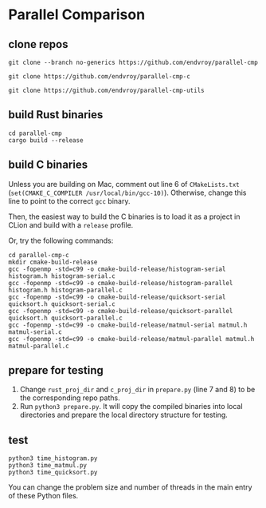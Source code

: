 # Parallel Comparison

## clone repos
`git clone --branch no-generics https://github.com/endvroy/parallel-cmp`

`git clone https://github.com/endvroy/parallel-cmp-c`

`git clone https://github.com/endvroy/parallel-cmp-utils`

## build Rust binaries
```
cd parallel-cmp
cargo build --release
```

## build C binaries
Unless you are building on Mac, comment out line 6 of `CMakeLists.txt` (`set(CMAKE_C_COMPILER /usr/local/bin/gcc-10)`). Otherwise, change this line to point to the correct `gcc` binary.

Then, the easiest way to build the C binaries is to load it as a project in CLion and build with a `release` profile.

Or, try the following commands:
```
cd parallel-cmp-c
mkdir cmake-build-release
gcc -fopenmp -std=c99 -o cmake-build-release/histogram-serial histogram.h histogram-serial.c
gcc -fopenmp -std=c99 -o cmake-build-release/histogram-parallel histogram.h histogram-parallel.c
gcc -fopenmp -std=c99 -o cmake-build-release/quicksort-serial quicksort.h quicksort-serial.c
gcc -fopenmp -std=c99 -o cmake-build-release/quicksort-parallel quicksort.h quicksort-parallel.c
gcc -fopenmp -std=c99 -o cmake-build-release/matmul-serial matmul.h matmul-serial.c
gcc -fopenmp -std=c99 -o cmake-build-release/matmul-parallel matmul.h matmul-parallel.c
```

## prepare for testing
1. Change `rust_proj_dir` and `c_proj_dir` in `prepare.py` (line 7 and 8) to be the corresponding repo paths.
2. Run `python3 prepare.py`. It will copy the compiled binaries into local directories and prepare the local directory structure for testing.

## test
```
python3 time_histogram.py
python3 time_matmul.py
python3 time_quicksort.py
```
You can change the problem size and number of threads in the main entry of these Python files.
